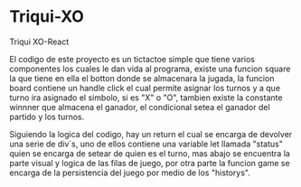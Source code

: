 # Triqui-XO
Triqui XO-React

El codigo de este proyecto es un tictactoe simple que tiene varios componentes los cuales le dan vida al programa, existe una funcion square la que tiene en ella el botton donde se almacenara la jugada, la funcion board contiene un handle click el cual permite asignar los turnos y a que turno ira asignado el simbolo, si es "X" o "O", tambien existe la constante winnner que almacena el ganador, el condicional setea el ganador del partido y los turnos.

Siguiendo la logica del codigo, hay un return el cual se encarga de devolver una serie de div´s, uno de ellos contiene una variable let llamada "status" quien se encarga de setear de quien es el turno, mas abajo se encuentra la parte visual y logica de las filas de juego, por otra parte la funcion game se encarga de la persistencia del juego por medio de los "historys".
